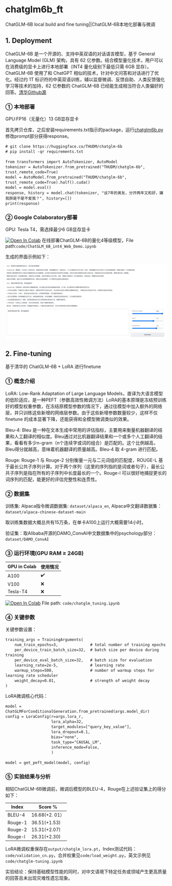 # chatglm6b_ft

ChatGLM-6B local build and fine tuning||ChatGLM-6B本地化部署与微调

## 1. Deployment

ChatGLM-6B 是一个开源的、支持中英双语的对话语言模型，基于 General Language Model (GLM) 架构，具有 62 亿参数。结合模型量化技术，用户可以在消费级的显卡上进行本地部署（INT4 量化级别下最低只需 6GB 显存）。 ChatGLM-6B 使用了和 ChatGPT 相似的技术，针对中文问答和对话进行了优化。经过约 1T 标识符的中英双语训练，辅以监督微调、反馈自助、人类反馈强化学习等技术的加持，62 亿参数的 ChatGLM-6B 已经能生成相当符合人类偏好的回答。[清华Github源](https://github.com/THUDM/ChatGLM-6B)

### ① 本地部署

GPU:FP16（无量化）13 GB显存显卡

首先拷贝仓库，之后安装requirements.txt指示的package，运行[chatglm6b.py](code/chatglm6b.py)修改prompt部分获得response。

```
# git clone https://huggingface.co/THUDM/chatglm-6b
# pip install -qr requirements.txt

from transformers import AutoTokenizer, AutoModel
tokenizer = AutoTokenizer.from_pretrained("THUDM/chatglm-6b", trust_remote_code=True)
model = AutoModel.from_pretrained("THUDM/chatglm-6b", trust_remote_code=True).half().cuda()
model = model.eval()
response, history = model.chat(tokenizer, "谈7年的男友，分开两年又和好，嫌我胖是不是不爱我？", history=[])
print(response)
```

### ② Google Colaboratory部署

GPU: Tesla T4，需选择最少6 GB显存显卡

[![Open In Colab](https://colab.research.google.com/assets/colab-badge.svg)](https://colab.research.google.com/drive/1-4UOCQtzX2OsdgbQOiukeX2r-wNCEJDC) 在线部署ChatGLM-6B的量化4等级模型，File path:`code/ChatGLM_6B_int4_Web_Demo.ipynb`

生成的界面示例如下：

![chatglm6b_colab_demo](photo/chatglm6b_colab_demo.JPG)

## 2. Fine-tuning

基于清华的 ChatGLM-6B + LoRA 进行finetune

### ① 概念介绍

LoRA: Low-Rank Adaptation of Large Language Models，直译为大语言模型的低阶适应，是一种PEFT（参数高效性微调方法）LoRA的基本原理是冻结预训练好的模型权重参数，在冻结原模型参数的情况下，通过往模型中加入额外的网络层，并只训练这些新增的网络层参数。由于这些新增参数数量较少，这样不仅 finetune 的成本显著下降，还能获得和全模型微调类似的效果。

Bleu-4: Bleu 是一种在文本生成中常用的评估指标，主要用来衡量机器翻译的结果和人工翻译的相似度。Bleu通过对比机器翻译结果和一个或多个人工翻译的结果，看看有多少n-gram（n个连续字或词的组合）是匹配的。这个比例越高，Bleu得分就越高，意味着机器翻译的质量越高。Bleu-4 取 4-gram 进行匹配。

Rouge: Rouge-1 与 Rouge-2 分别衡量一元与二元词组的匹配度，ROUGE-L 基于最长公共子序列计算。对于两个序列（这里的序列指的是词或者句子），最长公共子序列是指在所有的子序列中长度最长的一个。Rouge-l 可以很好地捕捉更长的词序列的匹配，能更好的评估完整性和连贯性。

### ② 数据集

训练集: Alpaca指令微调数据集: `dataset/alpaca_en`, Alpaca中文翻译数据集：`dataset/alpaca-chinese-dataset-main` 

取训练集数据大概总共有15万条，在单卡A100上运行大概需要14小时。

验证集：取Alibaba开源的DAMO_ConvAI中文数据集中的psychology部分：`dataset/DAMO_ConvAI`

### ③ 运行环境(GPU RAM ≥ 24GB)

| GPU in Colab    | 使用情况     |
| ------------- | ------------ |
| A100     |    ✔️    |
| V100 | ❌ |
| Tesla-T4  |  ❌ |

[![Open In Colab](https://colab.research.google.com/assets/colab-badge.svg)](https://colab.research.google.com/drive/1dH7QZyyzyG5YHw2FGFXpy3V8p0DxYucu#scrollTo=VLG3jYxUaZmg) File path: `code/chatglm_tuning.ipynb`

### ④ 关键参数

关键参数设置：
```
training_args = TrainingArguments(
    num_train_epochs=3,              # total number of training epochs
    per_device_train_batch_size=32,  # batch size per device during training
    per_device_eval_batch_size=32,   # batch size for evaluation
    learning_rate=2e-5,              # learning rate
    warmup_steps=500,                # number of warmup steps for learning rate scheduler
    weight_decay=0.01,               # strength of weight decay  
)
```

LoRA微调核心代码：
```
model = ChatGLMForConditionalGeneration.from_pretrained(args.model_dir)
config = LoraConfig(r=args.lora_r,
                    lora_alpha=32,
                    target_modules=["query_key_value"],
                    lora_dropout=0.1,
                    bias="none",
                    task_type="CAUSAL_LM",
                    inference_mode=False,
                    )

model = get_peft_model(model, config)
```

### ⑤ 实验结果与分析

相较ChatGLM-6B微调前，微调后模型的BLEU-4，Rouge在上述验证集上的得分如下：

| Index    | Score %     |
| ------------- | ------------ |
| BLEU-4     |    16.68(+2. 01）    |
| Rouge-1 | 36.51(+1.53) |
| Rouge-2  |  15.31(+2.07)  |
| Rouge-l    |   26.31(+2.30)  |

LoRA微调权重保存在`output/chatglm_lora.pt`，Index测试代码：`code/validation_cn.py`，合并权重见`code/load_weight.py`，英文示例见`code/chatglm-tuning.ipynb`

实验结论：保持基础模型性能的同时，对中文语境下特定任务或领域产生更高质量的回答且未出现灾难性遗忘现象。




